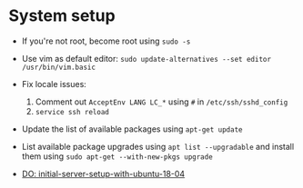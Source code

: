 # System setup

- If you're not root, become root using `sudo -s`
- Use vim as default editor: `sudo update-alternatives --set editor /usr/bin/vim.basic`
- Fix locale issues:

  1. Comment out `AcceptEnv LANG LC_*` using `#` in `/etc/ssh/sshd_config`
  2. `service ssh reload`

- Update the list of available packages using `apt-get update`
- List available package upgrades using `apt list --upgradable` and install them using `sudo apt-get --with-new-pkgs upgrade`
- [DO: initial-server-setup-with-ubuntu-18-04](https://www.digitalocean.com/community/tutorials/initial-server-setup-with-ubuntu-18-04)
